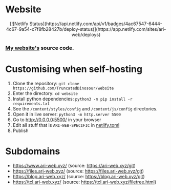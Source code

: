 # Website

<p align="center">
    [![Netlify Status](https://api.netlify.com/api/v1/badges/4ac67547-6444-4c67-9a54-c7f8fb28427b/deploy-status)](https://app.netlify.com/sites/ari-web/deploys)
</p>

### [My website's](https://www.ari-web.xyz/) source code.

# Customising when self-hosting

1. Clone the repository: `git clone https://github.com/TruncatedDinosour/website`
2. Enter the directory: `cd website`
3. Install python dependencies: `python3 -m pip install -r requirements.txt`
4. See the `/content/styles/config` and `/content/js/config` directories.
5. Open it in live server: `python3 -m http.server 5500`
6. Go to http://0.0.0.0:5500/ in your browser
7. Edit all stuff that is `ARI-WEB-SPECIFIC` in [netlify.toml](/netlify.toml)
8. Publish

# Subdomains

-   https://www.ari-web.xyz/ (source: https://ari-web.xyz/git)
-   https://files.ari-web.xyz/ (source: https://files.ari-web.xyz/git)
-   https://blog.ari-web.xyz/ (source: https://blog.ari-web.xyz/git)
-   https://tcl.ari-web.xyz/ (source: https://tcl.ari-web.xyz/filetree.html)
